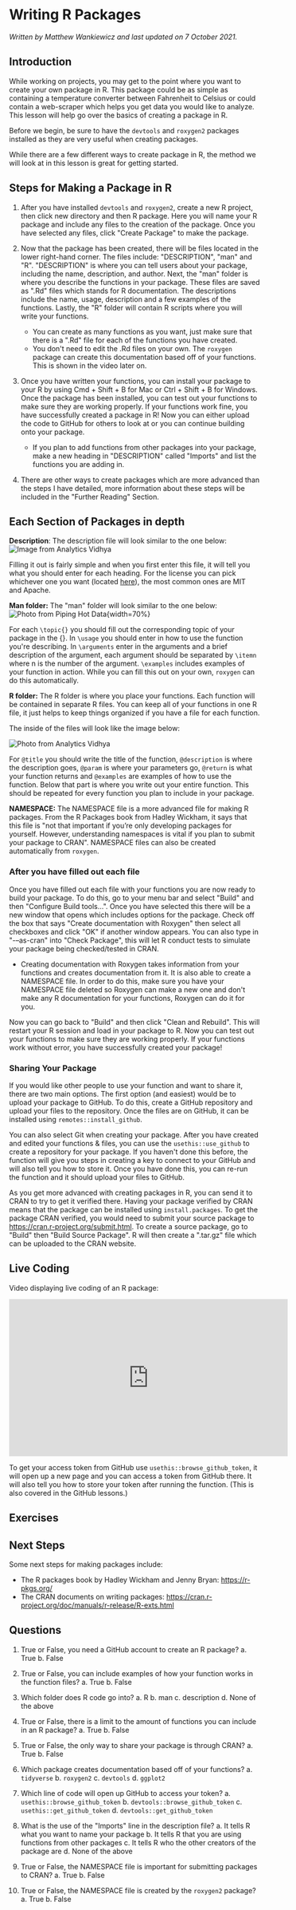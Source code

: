 


# Writing R Packages

*Written by Matthew Wankiewicz and last updated on 7 October 2021.*

## Introduction

While working on projects, you may get to the point where you want to create your own package in R. This package could be as simple as containing a temperature converter between Fahrenheit to Celsius or could contain a web-scraper which helps you get data you would like to analyze. This lesson will help go over the basics of creating a package in R.

Before we begin, be sure to have the `devtools` and `roxygen2` packages installed as they are very useful when creating packages. 

While there are a few different ways to create package in R, the method we will look at in this lesson is great for getting started.

## Steps for Making a Package in R

1. After you have installed `devtools` and `roxygen2`, create a new R project, then click new directory and then R package. Here you will name your R package and include any files to the creation of the package. Once you have selected any files, click "Create Package" to make the package. 

2. Now that the package has been created, there will be files located in the lower right-hand corner. The files include: "DESCRIPTION", "man" and "R". "DESCRIPTION" is where you can tell users about your package, including the name, description, and author. Next, the "man" folder is where you describe the functions in your package. These files are saved as ".Rd" files which stands for R documentation. The descriptions include the name, usage, description and a few examples of the functions. Lastly, the "R" folder will contain R scripts where you will write your functions. 
    - You can create as many functions as you want, just make sure that there is a ".Rd" file for each of the functions you have created.
    - You don't need to edit the .Rd files on your own. The `roxygen` package can create this documentation based off of your functions. This is shown in the video later on. 
  
3. Once you have written your functions, you can install your package to your R by using Cmd + Shift + B for Mac or Ctrl + Shift + B for Windows. Once the package has been installed, you can test out your functions to make sure they are working properly. If your functions work fine, you have successfully created a package in R! Now you can either upload the code to GitHub for others to look at or you can continue building onto your package.
    - If you plan to add functions from other packages into your package, make a new heading in "DESCRIPTION" called "Imports" and list the functions you are adding in. 

4. There are other ways to create packages which are more advanced than the steps I have detailed, more information about these steps will be included in the "Further Reading" Section.

## Each Section of Packages in depth

**Description**: The description file will look similar to the one below:
![Image from Analytics Vidhya](https://cdn.analyticsvidhya.com/wp-content/uploads/2017/03/20070011/R7.png)

Filling it out is fairly simple and when you first enter this file, it will tell you what you should enter for each heading. For the license you can pick whichever one you want (located [here](https://choosealicense.com/licenses/)), the most common ones are MIT and Apache.

**Man folder:** The "man" folder will look similar to the one below:
![Photo from Piping Hot Data](https://www.pipinghotdata.com/posts/2020-10-25-your-first-r-package-in-1-hour/img/document2.PNG){width=70%}

For each `\topic{}` you should fill out the corresponding topic of your package in the {}. In `\usage` you should enter in how to use the function you're describing. In `\arguments` enter in the arguments and a brief description of the argument, each argument should be separated by `\itemn` where n is the number of the argument. `\examples` includes examples of your function in action. While you can fill this out on your own, `roxygen` can do this automatically. 

**R folder:** The R folder is where you place your functions. Each function will be contained in separate R files. You can keep all of your functions in one R file, it just helps to keep things organized if you have a file for each function. 

The inside of the files will look like the image below:

![Photo from Analytics Vidhya](https://cdn.analyticsvidhya.com/wp-content/uploads/2017/03/20070032/R9.png)

For `@title` you should write the title of the function, `@description` is where the description goes, `@param` is where your parameters go, `@return` is what your function returns and `@examples` are examples of how to use the function. Below that part is where you write out your entire function. This should be repeated for every function you plan to include in your package. 

**NAMESPACE:** The NAMESPACE file is a more advanced file for making R packages. From the R Packages book from Hadley Wickham, it says that this file is "not that important if you’re only developing packages for yourself. However, understanding namespaces is vital if you plan to submit your package to CRAN". NAMESPACE files can also be created automatically from `roxygen`. 


### After you have filled out each file

Once you have filled out each file with your functions you are now ready to build your package. To do this, go to your menu bar and select "Build" and then "Configure Build tools...". Once you have selected this there will be a new window that opens which includes options for the package. Check off the box that says "Create documentation with Roxygen" then select all checkboxes and click "OK" if another window appears. You can also type in "-–as-cran" into "Check Package", this will let R conduct tests to simulate your package being checked/tested in CRAN. 

  - Creating documentation with Roxygen takes information from your functions and creates documentation from it. It is also able to create a NAMESPACE file. In order to do this, make sure you have your NAMESPACE file deleted so Roxygen can make a new one and don't make any R documentation for your functions, Roxygen can do it for you. 

Now you can go back to "Build" and then click "Clean and Rebuild". This will restart your R session and load in your package to R. Now you can test out your functions to make sure they are working properly. If your functions work without error, you have successfully created your package!

### Sharing Your Package

If you would like other people to use your function and want to share it, there are two main options. The first option (and easiest) would be to upload your package to GitHub. To do this, create a GitHub repository and upload your files to the repository. Once the files are on GitHub, it can be installed using `remotes::install_github`.

You can also select Git when creating your package. After you have created and edited your functions & files, you can use the `usethis::use_github` to create a repository for your package. If you haven't done this before, the function will give you steps in creating a key to connect to your GitHub and will also tell you how to store it. Once you have done this, you can re-run the function and it should upload your files to GitHub. 

As you get more advanced with creating packages in R, you can send it to CRAN to try to get it verified there. Having your package verified by CRAN means that the package can be installed using `install.packages`. To get the package CRAN verified, you would need to submit your source package to https://cran.r-project.org/submit.html. To create a source package, go to "Build" then "Build Source Package". R will then create a ".tar.gz" file which can be uploaded to the CRAN website. 

## Live Coding

Video displaying live coding of an R package:

<iframe width="560" height="315" src="https://www.youtube.com/embed/wLGRLCXIAYA" frameborder="0" allow="accelerometer; autoplay; clipboard-write; encrypted-media; gyroscope; picture-in-picture" allowfullscreen></iframe>

To get your access token from GitHub use `usethis::browse_github_token`, it will open up a new page and you can access a token from GitHub there. It will also tell you how to store your token after running the function. (This is also covered in the GitHub lessons.)

## Exercises

<!-- ```{r making-packages-q1, echo=F} -->
<!-- question("Which packages are very important to the creation of R packages? (Select all that apply)", -->
<!--          answer("`devtools`", correct = T), -->
<!--          answer("`roxygen2`", correct = T), -->
<!--          answer("`dplyr`"), -->
<!--          answer("`rvest`"), -->
<!--          random_answer_order = T, -->
<!--          allow_retry = T) -->
<!-- ``` -->

<!-- ```{r making-packages-q2, echo=F} -->
<!-- question("What is the importance of the 'man' folder when making a package?", -->
<!--          answer("This folder contains the R scripts for the functions in the package"), -->
<!--          answer("This folder contains documentation for the functions in the package", -->
<!--                 correct = T), -->
<!--          answer("This folder contains code for GitHub"), -->
<!--          answer("This folder is not important"), -->
<!--          allow_retry = T) -->
<!-- ``` -->

<!-- ```{r making-packages-q3, echo=F} -->
<!-- question("Where do the R scripts for your functions go?", -->
<!--          answer("The R folder", correct = T), -->
<!--          answer("The 'man' folder"), -->
<!--          answer("The NAMESPACE file"), -->
<!--          answer("The DESCRIPTION file"), -->
<!--          random_answer_order = T, -->
<!--          allow_retry = T) -->
<!-- ``` -->

<!-- ```{r making-packages-q4, echo=F} -->
<!-- question("What is in the DESCRIPTION file?", -->
<!--          answer("Information about the package, including your contact information.",  -->
<!--                 correct = T), -->
<!--          answer("Descriptions of each function."), -->
<!--          answer("The code behind each of the functions"), -->
<!--          answer("The combination of all code and text in your package"), -->
<!--          random_answer_order = T, -->
<!--          allow_retry = T) -->
<!-- ``` -->

<!-- ```{r making-packages-q5, echo=F} -->
<!-- question("What are the best ways to let anyone access your package? (Select all that apply)", -->
<!--          answer("Upload your package files to GitHub", correct = T), -->
<!--          answer("Submission and approval by CRAN for your package", correct = T), -->
<!--          answer("Packages you create cannot be shared"), -->
<!--          answer("Once you make a package anyone can use it, even if it's not on CRAN or GitHub"), -->
<!--          random_answer_order = T, -->
<!--          allow_retry = T) -->
<!-- ``` -->

<!-- ```{r package-questions-6, echo=F} -->
<!-- question("True or False: You can only have one function in an entire package?", -->
<!--          answer("True"), -->
<!--          answer("False", correct = T), -->
<!--          allow_retry = T) -->
<!-- ``` -->

<!-- ```{r package-questions-7, echo=F} -->
<!-- question("What does the 'Install and Restart' button do?", -->
<!--          answer("Installs your package into R and lets you use it", correct = T), -->
<!--          answer("Refreshes your package to the last save"), -->
<!--          answer("Installs your package into R but does **not** let you use it"), -->
<!--          answer("Restarts your R session to let you work on a new package"), -->
<!--          random_answer_order = T, -->
<!--          allow_retry = T) -->
<!-- ``` -->

<!-- ```{r creating-packages-steps, echo=F} -->
<!-- order <- c("Select 'New Project' in RStudio", "Select 'New Directory'", -->
<!--            "Select 'R Package' and Name your package", "Edit the files", -->
<!--            "Configure Build Tools... create documentation with `roxygen`", -->
<!--            "Clean and Rebuild", "Share the Package with others!") -->

<!-- question_rank("What is the correct order in making a new R package in RStudio?", -->
<!--               answer(order, correct = T), -->
<!--               answer(rev(order), message = "Wrong direction"), -->
<!--          allow_retry = T) -->
<!-- ``` -->


## Next Steps

Some next steps for making packages include:

- The R packages book by Hadley Wickham and Jenny Bryan: https://r-pkgs.org/
- The CRAN documents on writing packages: https://cran.r-project.org/doc/manuals/r-release/R-exts.html


## Questions

1. True or False, you need a GitHub account to create an R package?
  a. True
  b.  False
  
2. True or False, you can include examples of how your function works in the function files?
  a.  True
  b. False
  
3. Which folder does R code go into?
  a.  R
  b. man
  c. description
  d. None of the above
  
4. True or False, there is a limit to the amount of functions you can include in an R package?
  a. True
  b.  False
  
5. True or False, the only way to share your package is through CRAN?
  a. True
  b.  False
  
6. Which package creates documentation based off of your functions?
  a. `tidyverse`
  b.  `roxygen2`
  c. `devtools`
  d. `ggplot2`
  
7. Which line of code will open up GitHub to access your token?
  a.  `usethis::browse_github_token`
  b. `devtools::browse_github_token`
  c. `usethis::get_github_token`
  d. `devtools::get_github_token`
  
8. What is the use of the "Imports" line in the description file?
  a. It tells R what you want to name your package
  b.  It tells R that you are using functions from other packages
  c. It tells R who the other creators of the package are
  d. None of the above
  
9. True or False, the NAMESPACE file is important for submitting packages to CRAN?
  a.  True
  b. False
  
10. True or False, the NAMESPACE file is created by the `roxygen2` package?
  a.  True
  b. False

